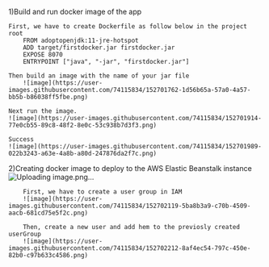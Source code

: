 1)Build and run docker image of the app
    
    First, we have to create Dockerfile as follow below in the project root
        FROM adoptopenjdk:11-jre-hotspot
        ADD target/firstdocker.jar firstdocker.jar
        EXPOSE 8070
        ENTRYPOINT ["java", "-jar", "firstdocker.jar"]
        
    Then build an image with the name of your jar file
        ![image](https://user-images.githubusercontent.com/74115834/152701762-1d56b65a-57a0-4a57-bb5b-b86038ff5fbe.png)

    Next run the image.
    ![image](https://user-images.githubusercontent.com/74115834/152701914-77e0cb55-89c8-48f2-8e0c-53c938b7d3f3.png)

    Success
    ![image](https://user-images.githubusercontent.com/74115834/152701989-022b3243-a63e-4a8b-a80d-247876da2f7c.png)

2)Creating docker image to deploy to the AWS Elastic Beanstalk instance
![Uploading image.png…]()


        First, we have to create a user group in IAM
        ![image](https://user-images.githubusercontent.com/74115834/152702119-5ba8b3a9-c70b-4509-aacb-681cd75e5f2c.png)
        
        Then, create a new user and add hem to the previosly created userGroup
        ![image](https://user-images.githubusercontent.com/74115834/152702212-8af4ec54-797c-450e-82b0-c97b633c4586.png)
        
        


